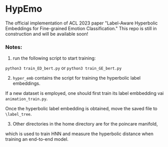 # HypEmo
The official implementation of ACL 2023 paper "Label-Aware Hyperbolic Embeddings for Fine-grained Emotion Classification."
This repo is still in construction and will be available soon!

### Notes:
1. run the following script to start training:

`python3 train_ED_bert.py` or `python3 train_GE_bert.py`

2. `hyper_emb` contains the script for training the hyperbolic label embeddings.

If a new dataset is employed, one should first train its label embbedding vai `animation_train.py`.

Once the hyperbolic label embedding is obtained, move the saved file to `\label_tree`.

3. Other directories in the home directory are for the poincare manifold, 

which is used to train HNN and measure the hyperbolic distance when training an end-to-end model.
